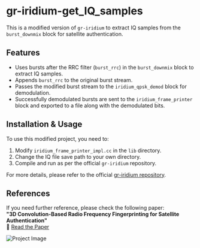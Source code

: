 # gr-iridium-get_IQ_samples

This is a modified version of `gr-iridium` to extract IQ samples from the `burst_downmix` block for satellite authentication.

## Features
- Uses bursts after the RRC filter (`burst_rrc`) in the `burst_downmix` block to extract IQ samples.
- Appends `burst_rrc` to the original burst stream.
- Passes the modified burst stream to the `iridium_qpsk_demod` block for demodulation.
- Successfully demodulated bursts are sent to the `iridium_frame_printer` block and exported to a file along with the demodulated bits.

## Installation & Usage
To use this modified project, you need to:
1. Modify `iridium_frame_printer_impl.cc` in the `lib` directory.
2. Change the IQ file save path to your own directory.
3. Compile and run as per the official `gr-iridium` repository.

For more details, please refer to the official [gr-iridium repository](https://github.com/your-repository-link).

## References
If you need further reference, please check the following paper:  
**"3D Convolution-Based Radio Frequency Fingerprinting for Satellite Authentication"**  
📄 [Read the Paper](https://ieeexplore.ieee.org/document/10436963)

![Project Image](https://github.com/user-attachments/assets/2add6b89-dfcc-40cb-8dce-91ca4ef7a744)
